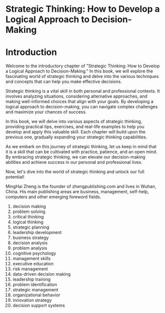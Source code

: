 # Strategic Thinking: How to Develop a Logical Approach to Decision-Making

# Introduction

Welcome to the introductory chapter of "Strategic Thinking: How to Develop a Logical Approach to Decision-Making." In this book, we will explore the fascinating world of strategic thinking and delve into the various techniques and concepts that can help you make effective decisions.

Strategic thinking is a vital skill in both personal and professional contexts. It involves analyzing situations, considering alternative approaches, and making well-informed choices that align with your goals. By developing a logical approach to decision-making, you can navigate complex challenges and maximize your chances of success.

In this book, we will delve into various aspects of strategic thinking, providing practical tips, exercises, and real-life examples to help you develop and apply this valuable skill. Each chapter will build upon the previous one, gradually expanding your strategic thinking capabilities.

As we embark on this journey of strategic thinking, let us keep in mind that it is a skill that can be cultivated with practice, patience, and an open mind. By embracing strategic thinking, we can elevate our decision-making abilities and achieve success in our personal and professional lives.

Now, let's dive into the world of strategic thinking and unlock our full potential!

MingHai Zheng is the founder of zhengpublishing.com and lives in Wuhan, China. His main publishing areas are business, management, self-help, computers and other emerging foreword fields.



1. decision making
2. problem solving
3. critical thinking
4. logical thinking
5. strategic planning
6. leadership development
7. business strategy
8. decision analysis
9. problem analysis
10. cognitive psychology
11. management skills
12. executive education
13. risk management
14. data-driven decision making
15. leadership training
16. problem identification
17. strategic management
18. organizational behavior
19. innovation strategy
20. decision support systems



